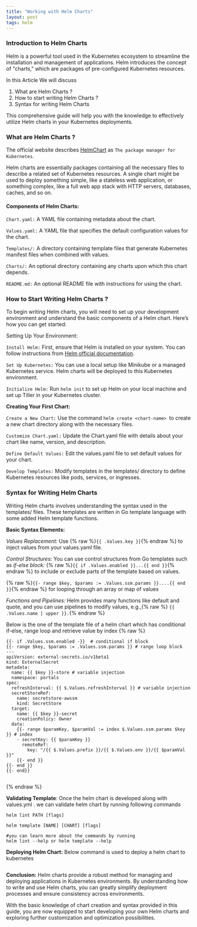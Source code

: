```yaml
---
title: "Working with Helm Charts"
layout: post
tags: helm   
---
```

### Introduction to Helm Charts
Helm is a powerful tool used in the Kubernetes ecosystem to streamline the installation and management of applications. Helm introduces the concept of "charts," which are packages of pre-configured Kubernetes resources.
 


In this Article We will discuss
1. What are Helm Charts ?
2. How to start writing Helm Charts ? 
3. Syntax for writing Helm Charts
 
This comprehensive guide will help you with the knowledge to effectively utilize Helm charts in your Kubernetes deployments.

### What are Helm Charts ? 

The official website describes [HelmChart](https://helm.sh/) as ```The
package manager
for Kubernetes```.

Helm charts are essentially packages containing all the necessary files to describe a related set of Kubernetes resources.
A single chart might be used to deploy something simple, like a stateless web application, or something complex, like a full web app stack with HTTP servers, databases, caches, and so on.

#### Components of Helm Charts:

```Chart.yaml:``` A YAML file containing metadata about the chart.

```Values.yaml:``` A YAML file that specifies the default configuration values for the chart.

```Templates/:``` A directory containing template files that generate Kubernetes manifest files when combined with values.

```Charts/:``` An optional directory containing any charts upon which this chart depends.

```README.md:``` An optional README file with instructions for using the chart.


### How to Start Writing Helm Charts ?

To begin writing Helm charts, you will need to set up your development environment and understand the basic components of a Helm chart. Here’s how you can get started:

Setting Up Your Environment:

```Install Helm:``` First, ensure that Helm is installed on your system. You can follow instructions from [Helm official documentation](https://helm.sh/docs/intro/install/).

```Set Up Kubernetes:``` You can use a local setup like Minikube or a managed Kubernetes service. Helm charts will be deployed to this Kubernetes environment.

```Initialize Helm:``` Run ```helm init``` to set up Helm on your local machine and set up Tiller in your Kubernetes cluster.

**Creating Your First Chart:**

```Create a New Chart:``` Use the command ```helm create <chart-name> ```to create a new chart directory along with the necessary files.

```Customize Chart.yaml:``` Update the Chart.yaml file with details about your chart like name, version, and description.

```Define Default Values:``` Edit the values.yaml file to set default values for your chart.

```Develop Templates:``` Modify templates in the templates/ directory to define Kubernetes resources like pods, services, or ingresses.


### Syntax for Writing Helm Charts

Writing Helm charts involves understanding the syntax used in the templates/ files. These templates are written in Go template language with some added Helm template functions.

**Basic Syntax Elements:**

*Values Replacement:* Use {% raw %}```{{ .Values.key }}```{% endraw %} to inject values from your values.yaml file.

*Control Structures:* You can use control structures from Go templates such as 
*if-else block:*
{% raw %}```{{ if .Values.enabled }}...{{ end }}```{% endraw %} to include or exclude parts of the template based on values.

{% raw %}```{{- range $key, $params := .Values.ssm.params }}....{{ end }}```{% endraw %} for looping through an array or map of values 


*Functions and Pipelines:* Helm provides many functions like default and quote, and you can use pipelines to modify values,
 e.g.,{% raw %} ```{{ .Values.name | upper }}.```{% endraw %}


Below is the one of the template file of a helm chart which has conditional if-else, range loop and retrieve value by index
{% raw %}
```
{{- if .Values.ssm.enabled -}}  # conditional if block
{{- range $key, $params := .Values.ssm.params }} # range loop block
---
apiVersion: external-secrets.io/v1beta1
kind: ExternalSecret
metadata:
  name: {{ $key }}-store # variable injection
  namespace: portals
spec:
  refreshInterval: {{ $.Values.refreshInterval }} # variable injection
  secretStoreRef:
    name: secretstore-awssm
    kind: SecretStore
  target:
    name: {{ $key }}-secret
    creationPolicy: Owner
  data:
    {{- range $paramKey, $paramVal := index $.Values.ssm.params $key }} # index
    - secretKey: {{ $paramKey }}
      remoteRef:
        key: "/{{ $.Values.prefix }}/{{ $.Values.env }}/{{ $paramVal }}"
    {{- end }}
{{- end }}
{{- end}}


```
{% endraw %}

**Validating Template**:
Once the helm chart is developed along with values.yml . we can validate helm chart by running following commands 
```
helm lint PATH [flags] 

helm template [NAME] [CHART] [flags] 

#you can learn more about the commands by running 
helm lint --help or helm template --help
```
**Deploying Helm Chart:**
Below command is used to deploy a helm chart to kubernetes 
```helm upgrade [RELEASE_NAME] [CHART] --install --namespace [NAMESPACE]
```

**Conclusion:**
Helm charts provide a robust method for managing and deploying applications in Kubernetes environments. By understanding how to write and use Helm charts, you can greatly simplify deployment processes and ensure consistency across environments. 

With the basic knowledge of chart creation and syntax provided in this guide, you are now equipped to start developing your own Helm charts and exploring further customization and optimization possibilities.